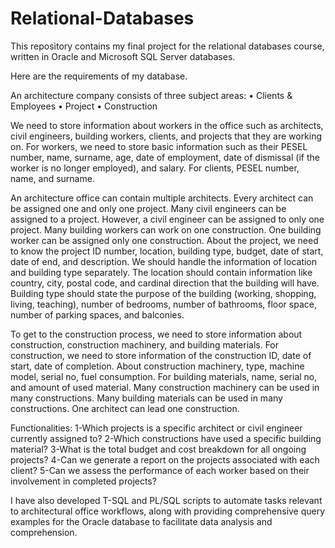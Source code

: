 # Relational-Databases
This repository contains my final project for the relational databases course, written in Oracle and Microsoft SQL Server databases.

Here are the requirements of my database.

An architecture company consists of three subject areas:
•	Clients & Employees
•	Project
•	Construction

We need to store information about workers in the office such as architects, civil engineers, building workers, clients, and projects that they are working on. For workers, we need to store basic information such as their PESEL number, name, surname, age, date of employment, date of dismissal (if the worker is no longer employed), and salary. For clients, PESEL number, name, and surname.

An architecture office can contain multiple architects. Every architect can be assigned one and only one project. 
Many civil engineers can be assigned to a project. However, a civil engineer can be assigned to only one project. Many building workers can work on one construction. One building worker can be assigned only one construction.
About the project, we need to know the project ID number, location, building type, budget, date of start, date of end, and description. We should handle the information of location and building type separately. The location should contain information like country, city, postal code, and cardinal direction that the building will have. Building type should state the purpose of the building (working, shopping, living, teaching), number of bedrooms, number of bathrooms, floor space, number of parking spaces, and balconies.

To get to the construction process, we need to store information about construction, construction machinery, and building materials. For construction, we need to store information of the construction ID, date of start, date of completion. About construction machinery, type, machine model, serial no, fuel consumption. For building materials, name, serial no, and amount of used material. Many construction machinery can be used in many constructions. Many building materials can be used in many constructions. One architect can lead one construction.

Functionalities:
1-Which projects is a specific architect or civil engineer currently assigned to?
2-Which constructions have used a specific building material?
3-What is the total budget and cost breakdown for all ongoing projects?
4-Can we generate a report on the projects associated with each client?
5-Can we assess the performance of each worker based on their involvement in completed projects?

I have also developed T-SQL and PL/SQL scripts to automate tasks relevant to architectural office workflows, along with providing comprehensive query examples for the Oracle database to facilitate data analysis and comprehension.
